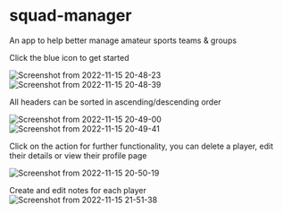 # squad-manager
An app to help better manage amateur sports teams &amp; groups


Click the blue icon to get started

![Screenshot from 2022-11-15 20-48-23](https://user-images.githubusercontent.com/91842674/202035468-0b9da53e-d2a6-40f3-8863-2e9f17d8c0c1.png)
![Screenshot from 2022-11-15 20-48-39](https://user-images.githubusercontent.com/91842674/202035579-0cb45fd6-b22c-4f63-a2ee-d494c75a8a83.png)


All headers can be sorted in ascending/descending order

![Screenshot from 2022-11-15 20-49-00](https://user-images.githubusercontent.com/91842674/202035700-cc71a5a8-952e-44cb-bab3-9d7a1b7682b7.png)
![Screenshot from 2022-11-15 20-49-41](https://user-images.githubusercontent.com/91842674/202035727-6618289f-b6d8-44fc-9cd5-d0a84b331a7b.png)


Click on the action for further functionality, you can delete a player, edit their details or view their profile page

![Screenshot from 2022-11-15 20-50-19](https://user-images.githubusercontent.com/91842674/202035771-439bba32-907f-4b36-83c4-59996ecfccab.png)


Create and edit notes for each player
![Screenshot from 2022-11-15 21-51-38](https://user-images.githubusercontent.com/91842674/202035906-0d83d554-a48c-4f5e-832d-43ebb411935e.png)
